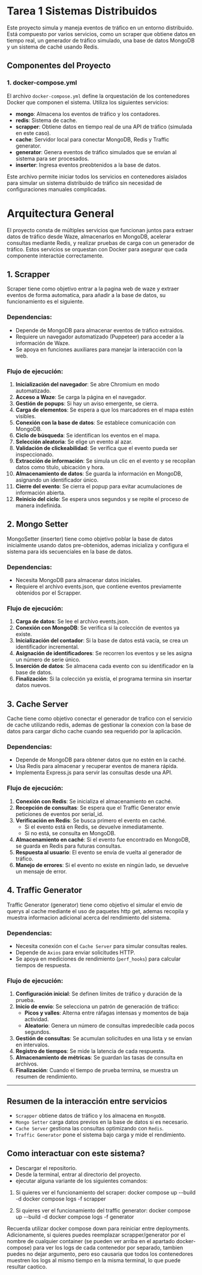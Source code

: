
# Tarea 1 Sistemas Distribuidos

Este proyecto simula y maneja eventos de tráfico en un entorno distribuido. Está compuesto por varios servicios, como un scraper que obtiene datos en tiempo real, un generador de tráfico simulado, una base de datos MongoDB y un sistema de caché usando Redis.

## Componentes del Proyecto

### 1. **docker-compose.yml**

El archivo `docker-compose.yml` define la orquestación de los contenedores Docker que componen el sistema. Utiliza los siguientes servicios:

- **mongo**: Almacena los eventos de tráfico y los contadores.
- **redis**: Sistema de cache.
- **scrapper**: Obtiene datos en tiempo real de una API de tráfico (simulada en este caso).
- **cache**: Servidor local para conectar MongoDB, Redis y Traffic generator.
- **generator**: Genera eventos de tráfico simulados que se envían al sistema para ser procesados.
- **inserter**: Ingresa eventos preobtenidos a la base de datos.

Este archivo permite iniciar todos los servicios en contenedores aislados para simular un sistema distribuido de tráfico sin necesidad de configuraciones manuales complicadas.

# Arquitectura General

El proyecto consta de múltiples servicios que funcionan juntos para extraer datos de tráfico desde Waze, almacenarlos en MongoDB, acelerar consultas mediante Redis, y realizar pruebas de carga con un generador de tráfico. Estos servicios se orquestan con Docker para asegurar que cada componente interactúe correctamente.

## 1. Scrapper
Scraper tiene como objetivo entrar a la pagina web de waze y extraer eventos de forma automatica, para añadir a la base de datos, su funcionamiento es el siguiente.

### Dependencias:
- Depende de MongoDB para almacenar eventos de tráfico extraídos.
- Requiere un navegador automatizado (Puppeteer) para acceder a la información de Waze.
- Se apoya en funciones auxiliares para manejar la interacción con la web.

### Flujo de ejecución:
1. **Inicialización del navegador**: Se abre Chromium en modo automatizado.
2. **Acceso a Waze**: Se carga la página en el navegador.
3. **Gestión de popups**: Si hay un aviso emergente, se cierra.
4. **Carga de elementos**: Se espera a que los marcadores en el mapa estén visibles.
5. **Conexión con la base de datos**: Se establece comunicación con MongoDB.
6. **Ciclo de búsqueda**: Se identifican los eventos en el mapa.
7. **Selección aleatoria**: Se elige un evento al azar.
8. **Validación de clickeabilidad**: Se verifica que el evento pueda ser inspeccionado.
9. **Extracción de información**: Se simula un clic en el evento y se recopilan datos como título, ubicación y hora.
10. **Almacenamiento de datos**: Se guarda la información en MongoDB, asignando un identificador único.
11. **Cierre del evento**: Se cierra el popup para evitar acumulaciones de información abierta.
12. **Reinicio del ciclo**: Se espera unos segundos y se repite el proceso de manera indefinida.

## 2. Mongo Setter
MongoSetter (inserter) tiene como objetivo poblar la base de datos inicialmente usando datos pre-obtenidos, ademas inicializa y configura el sistema para ids secuenciales en la base de datos.

### Dependencias:
- Necesita MongoDB para almacenar datos iniciales.
- Requiere el archivo events.json, que contiene eventos previamente obtenidos por el Scrapper.

### Flujo de ejecución:
1. **Carga de datos**: Se lee el archivo events.json.
2. **Conexión con MongoDB**: Se verifica si la colección de eventos ya existe.
3. **Inicialización del contador**: Si la base de datos está vacía, se crea un identificador incremental.
4. **Asignación de identificadores**: Se recorren los eventos y se les asigna un número de serie único.
5. **Inserción de datos**: Se almacena cada evento con su identificador en la base de datos.
6. **Finalización**: Si la colección ya existía, el programa termina sin insertar datos nuevos.

## 3. Cache Server
Cache tiene como objetivo conectar el generador de trafico con el servicio de cache utilizando redis, ademas de gestionar la conexion con la base de datos para cargar dicho cache cuando sea requerido por la aplicación.

### Dependencias:
- Depende de MongoDB para obtener datos que no estén en la caché.
- Usa Redis para almacenar y recuperar eventos de manera rápida.
- Implementa Express.js para servir las consultas desde una API.

### Flujo de ejecución:
1. **Conexión con Redis**: Se inicializa el almacenamiento en caché.
2. **Recepción de consultas**: Se espera que el Traffic Generator envíe peticiones de eventos por serial_id.
3. **Verificación en Redis**: Se busca primero el evento en caché.
   - Si el evento está en Redis, se devuelve inmediatamente.
   - Si no está, se consulta en MongoDB.
4. **Almacenamiento en caché**: Si el evento fue encontrado en MongoDB, se guarda en Redis para futuras consultas.
5. **Respuesta al usuario**: El evento se envía de vuelta al generador de tráfico.
6. **Manejo de errores**: Si el evento no existe en ningún lado, se devuelve un mensaje de error.

## 4. Traffic Generator
Traffic Generator (generator) tiene como objetivo el simular el envio de querys al cache mediante el uso de paquetes http get, ademas recopila y muestra informacion adicional acerca del rendimiento del sistema.

### Dependencias:
- Necesita conexión con el `Cache Server` para simular consultas reales.
- Depende de `Axios` para enviar solicitudes HTTP.
- Se apoya en mediciones de rendimiento (`perf_hooks`) para calcular tiempos de respuesta.

### Flujo de ejecución:
1. **Configuración inicial**: Se definen límites de tráfico y duración de la prueba.
2. **Inicio de envío**: Se selecciona un patrón de generación de tráfico:
   - **Picos y valles**: Alterna entre ráfagas intensas y momentos de baja actividad.
   - **Aleatorio**: Genera un número de consultas impredecible cada pocos segundos.
3. **Gestión de consultas**: Se acumulan solicitudes en una lista y se envían en intervalos.
4. **Registro de tiempos**: Se mide la latencia de cada respuesta.
5. **Almacenamiento de métricas**: Se guardan las tasas de consulta en archivos.
6. **Finalización**: Cuando el tiempo de prueba termina, se muestra un resumen de rendimiento.

---

## Resumen de la interacción entre servicios
- `Scrapper` obtiene datos de tráfico y los almacena en `MongoDB`.
- `Mongo Setter` carga datos previos en la base de datos si es necesario.
- `Cache Server` gestiona las consultas optimizando con `Redis`.
- `Traffic Generator` pone el sistema bajo carga y mide el rendimiento.

## Como interactuar con este sistema?
- Descargar el repositorio.
- Desde la terminal, entrar al directorio del proyecto.
- ejecutar alguna variante de los siguientes comandos:

1. Si quieres ver el funcionamiento del scraper:
docker compose up --build -d
docker compose logs -f scrapper

2. Si quieres ver el funcionamiento del traffic generator:
docker compose up --build -d
docker compose logs -f generator

Recuerda utilizar docker compose down para reiniciar entre deployments.
Adicionamente, si quieres puedes reemplazar scrapper/generator por el nombre de cualquier container (se pueden ver arriba en el apartado docker-compose) para ver los logs de cada contenedor por separado, tambien puedes no dejar argumento, pero eso causaria que todos los contenedores muestren los logs al mismo tiempo en la misma terminal, lo que puede resultar caotico.
